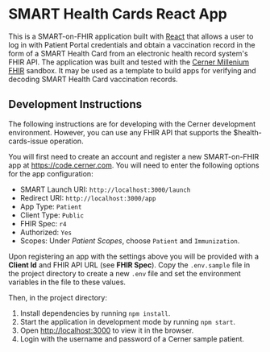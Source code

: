 # SMART Health Cards React App

This is a SMART-on-FHIR application built with [React](https://reactjs.org/) that allows a user to log in with Patient Portal credentials and obtain a vaccination record in the form of a SMART Health Card from an electronic health record system's FHIR API. The application was built and tested with the [Cerner Millenium FHIR](https://fhir.cerner.com/) sandbox. It may be used as a template to build apps for verifying and decoding SMART Health Card vaccination records.

## Development Instructions

The following instructions are for developing with the Cerner development environment. However, you can use any FHIR API that supports the $health-cards-issue operation. 

You will first need to create an account and register a new SMART-on-FHIR app at https://code.cerner.com. You will need to enter the following options for the app configuration:

- SMART Launch URI: `http://localhost:3000/launch`
- Redirect URI: `http://localhost:3000/app`
- App Type: `Patient`
- Client Type: `Public`
- FHIR Spec: `r4`
- Authorized: `Yes`
- Scopes: Under *Patient Scopes*, choose `Patient` and `Immunization`.

Upon registering an app with the settings above you will be provided with a **Client Id** and FHIR API URL (see **FHIR Spec**). Copy the `.env.sample` file in the project directory to create a new `.env` file and set the environment variables in the file to these values. 

Then, in the project directory:

1. Install dependencies by running `npm install`.
2. Start the application in development mode by running `npm start`. 
3. Open [http://localhost:3000](http://localhost:3000) to view it in the browser.
4. Login with the username and password of a Cerner sample patient.
